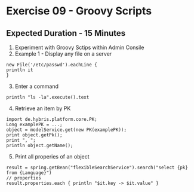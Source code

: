 # Exercise 09 - Groovy Scripts
## Expected Duration - 15 Minutes

1. Experiment with Groovy Sctips within Admin Consile
2. Example 1 - Display any file on a server

```
new File('/etc/passwd').eachLine {
println it
}
```
3. Enter a command

```
println "ls -la".execute().text
```

4. Retrieve an item by PK

```
import de.hybris.platform.core.PK;
Long examplePK = ...;
object = modelService.get(new PK(examplePK));
print object.getPk();
print ", ";
println object.getName();
```
5. Print all properies of an object

```
result = spring.getBean("flexibleSearchService").search("select {pk} from {Language}")
// properties
result.properties.each { println "$it.key -> $it.value" }
```
